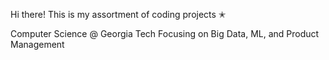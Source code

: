 Hi there! This is my assortment of coding projects ✭

Computer Science @ Georgia Tech
Focusing on Big Data, ML, and Product Management

